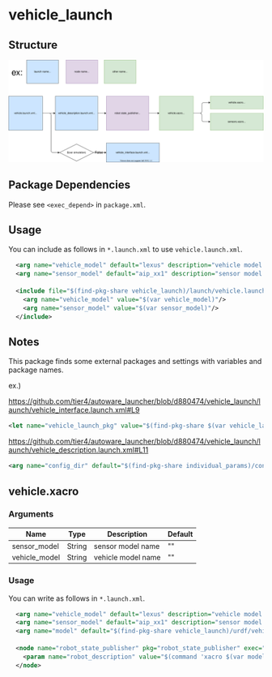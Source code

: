 # vehicle_launch

## Structure

![vehicle_launch](./vehicle_launch.drawio.svg)

## Package Dependencies

Please see `<exec_depend>` in `package.xml`.

## Usage

You can include as follows in `*.launch.xml` to use `vehicle.launch.xml`.

```xml
  <arg name="vehicle_model" default="lexus" description="vehicle model name"/>
  <arg name="sensor_model" default="aip_xx1" description="sensor model name"/>

  <include file="$(find-pkg-share vehicle_launch)/launch/vehicle.launch.xml">
    <arg name="vehicle_model" value="$(var vehicle_model)"/>
    <arg name="sensor_model" value="$(var sensor_model)"/>
  </include>
```

## Notes

This package finds some external packages and settings with variables and package names.

ex.)

<https://github.com/tier4/autoware_launcher/blob/d880474/vehicle_launch/launch/vehicle_interface.launch.xml#L9>

```xml
<let name="vehicle_launch_pkg" value="$(find-pkg-share $(var vehicle_launch)_launch)"/>
```

<https://github.com/tier4/autoware_launcher/blob/d880474/vehicle_launch/launch/vehicle_description.launch.xml#L11>

```xml
<arg name="config_dir" default="$(find-pkg-share individual_params)/config/$(var vehicle_id)/$(var sensor_model)"/>
```

## vehicle.xacro

### Arguments

| Name          | Type   | Description        | Default |
| ------------- | ------ | ------------------ | ------- |
| sensor_model  | String | sensor model name  | ""      |
| vehicle_model | String | vehicle model name | ""      |

### Usage

You can write as follows in `*.launch.xml`.

```xml
  <arg name="vehicle_model" default="lexus" description="vehicle model name"/>
  <arg name="sensor_model" default="aip_xx1" description="sensor model name"/>
  <arg name="model" default="$(find-pkg-share vehicle_launch)/urdf/vehicle.xacro"/>

  <node name="robot_state_publisher" pkg="robot_state_publisher" exec="robot_state_publisher">
    <param name="robot_description" value="$(command 'xacro $(var model) vehicle_model:=$(var vehicle_model) sensor_model:=$(var sensor_model)')"/>
  </node>

```
